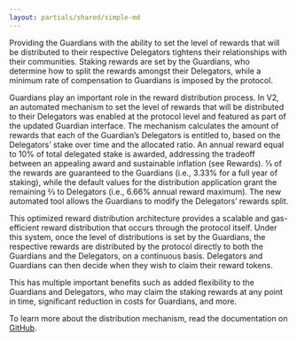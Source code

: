 ```yaml
---
layout: partials/shared/simple-md
---
```


Providing the Guardians with the ability to set the level of rewards that will be distributed to their respective Delegators tightens their relationships with their communities. Staking rewards are set by the Guardians, who determine how to split the rewards amongst their Delegators, while a minimum rate of compensation to Guardians is imposed by the protocol.

Guardians play an important role in the reward distribution process. In V2, an automated mechanism to set the level of rewards that will be distributed to their Delegators was enabled at the protocol level and featured as part of the updated Guardian interface. The mechanism calculates the amount of rewards that each of the Guardian’s Delegators is entitled to, based on the Delegators’ stake over time and the allocated ratio. An annual reward equal to 10% of total delegated stake is awarded, addressing the tradeoff between an appealing award and sustainable inflation (see Rewards). 1⁄3 of the rewards are guaranteed to the Guardians (i.e., 3.33% for a full year of staking), while the default values for the distribution application grant the remaining 2⁄3 to Delegators (i.e., 6.66% annual reward maximum). The new automated tool allows the Guardians to modify the Delegators’ rewards split.

This optimized reward distribution architecture provides a scalable and gas-efficient reward distribution that occurs through the protocol itself. Under this system, once the level of distributions is set by the Guardians, the respective rewards are distributed by the protocol directly to both the Guardians and the Delegators, on a continuous basis. Delegators and Guardians can then decide when they wish to claim their reward tokens.

This has multiple important benefits such as added flexibility to the Guardians and Delegators, who may claim the staking rewards at any point in time, significant reduction in costs for Guardians, and more.

To learn more about the distribution mechanism, read the documentation​ on [GitHub](https://github.com/orbs-network).